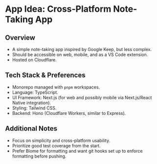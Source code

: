 # App Idea: Cross-Platform Note-Taking App

## Overview
- A simple note-taking app inspired by Google Keep, but less complex.
- Should be accessible on web, mobile, and as a VS Code extension.
- Hosted on Cloudflare.

## Tech Stack & Preferences
- Monorepo managed with `pnpm` workspaces.
- Language: TypeScript.
- UI Framework: Next.js (for web and possibly mobile via Next.js/React Native integration).
- Styling: Tailwind CSS.
- Backend: Hono (Cloudflare Workers, similar to Express).

## Additional Notes
- Focus on simplicity and cross-platform usability.
- Prioritize good test coverage from the start.
- Prefer Biome for formatting and want git hooks set up to enforce formatting before pushing. 